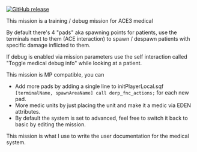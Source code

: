 [![GitHub release](https://img.shields.io/github/release/alganthe/ganthe_ACE3medical_vr.svg)](https://github.com/alganthe/ganthe_ACE3medical_vr/releases)

This mission is a training / debug mission for ACE3 medical

By default there's 4 "pads" aka spawning points for patients, use the terminals next to them (ACE interaction) to spawn / despawn patients with specific damage inflicted to them.

If debug is enabled via mission parameters use the self interaction called "Toggle medical debug info" while looking at a patient.

This mission is MP compatible, you can 
- Add more pads by adding a single line to initPlayerLocal.sqf `[terminalName, spawnAreaName] call derp_fnc_actions;` for each new pad.
- More medic units by just placing the unit and make it a medic via EDEN attributes.
- By default the system is set to advanced, feel free to switch it back to basic by editing the mission.

This mission is what I use to write the user documentation for the medical system.